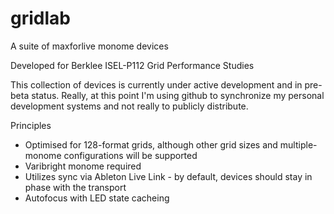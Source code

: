 # gridlab
A suite of maxforlive monome devices

Developed for Berklee ISEL-P112 Grid Performance Studies 

This collection of devices is currently under active development and in pre-beta status. Really, at this point I'm using github to synchronize my personal development systems and not really to publicly distribute.

Principles
* Optimised for 128-format grids, although other grid sizes and multiple-monome configurations will be supported
* Varibright monome required
* Utilizes sync via Ableton Live Link - by default, devices should stay in phase with the transport
* Autofocus with LED state cacheing 
